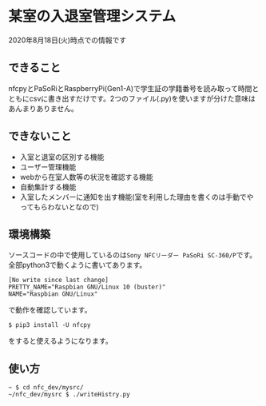 # 某室の入退室管理システム
2020年8月18日(火)時点での情報です
## できること
nfcpyとPaSoRiとRaspberryPi(Gen1-A)で学生証の学籍番号を読み取って時間とともにcsvに書き出すだけです。2つのファイル(.py)を使いますが分けた意味はあんまりありません。

## できないこと
- 入室と退室の区別する機能
- ユーザー管理機能
- webから在室人数等の状況を確認する機能
- 自動集計する機能
- 入室したメンバーに通知を出す機能(室を利用した理由を書くのは手動でやってもらわないとなので)

## 環境構築
ソースコードの中で使用しているのは`Sony NFCリーダー PaSoRi SC-360/P`です。全部python3で動くように書いてあります。
```
[No write since last change]
PRETTY_NAME="Raspbian GNU/Linux 10 (buster)"
NAME="Raspbian GNU/Linux"
```
で動作を確認しています。
```
$ pip3 install -U nfcpy
```
をすると使えるようになります。

## 使い方
```
~ $ cd nfc_dev/mysrc/
~/nfc_dev/mysrc $ ./writeHistry.py
```
